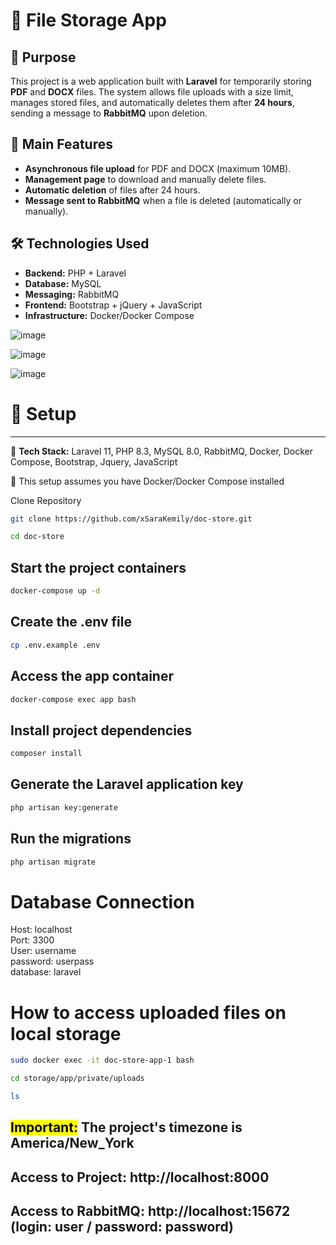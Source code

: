 # 📂 File Storage App  

## 📝 Purpose  
This project is a web application built with **Laravel** for temporarily storing **PDF** and **DOCX** files. The system allows file uploads with a size limit, manages stored files, and automatically deletes them after **24 hours**, sending a message to **RabbitMQ** upon deletion.  

## 🔹 Main Features  
- **Asynchronous file upload** for PDF and DOCX (maximum 10MB).  
- **Management page** to download and manually delete files.  
- **Automatic deletion** of files after 24 hours.  
- **Message sent to RabbitMQ** when a file is deleted (automatically or manually).  

## 🛠️ Technologies Used  
- **Backend:** PHP + Laravel  
- **Database:** MySQL  
- **Messaging:** RabbitMQ  
- **Frontend:** Bootstrap + jQuery + JavaScript
- **Infrastructure:** Docker/Docker Compose  

![image](https://github.com/user-attachments/assets/0a20323d-dbad-47bb-988b-6e7b2129a908)

![image](https://github.com/user-attachments/assets/c80ea51a-411c-4f07-9e3e-9cf92d5c8633)

![image](https://github.com/user-attachments/assets/8ec119f1-d9ea-4814-a32b-729fcb7093b5)



# 🚀 Setup
---

📌 <b>Tech Stack:</b> Laravel 11, PHP 8.3, MySQL 8.0, RabbitMQ, Docker, Docker Compose, Bootstrap, Jquery, JavaScript

📌 This setup assumes you have Docker/Docker Compose installed

Clone Repository  

```sh
git clone https://github.com/xSaraKemily/doc-store.git
```

```sh
cd doc-store
```

Start the project containers
---
```sh
docker-compose up -d
```

Create the .env file
---
```sh
cp .env.example .env
```

Access the app container
---
```sh
docker-compose exec app bash
```

Install project dependencies
---
```sh
composer install
```

Generate the Laravel application key
---
```sh
php artisan key:generate
```

Run the migrations
---
```sh
php artisan migrate
```

# Database Connection

Host: localhost <br>
Port: 3300 <br>
User: username <br>
password: userpass <br>
database: laravel

# How to access uploaded files on local storage

```sh
sudo docker exec -it doc-store-app-1 bash
```

```sh
cd storage/app/private/uploads
```

```sh
ls
```

## <mark>Important:</mark>  The project's timezone is America/New_York
## Access to Project: http://localhost:8000
## Access to RabbitMQ: http://localhost:15672 (login: user / password: password)
